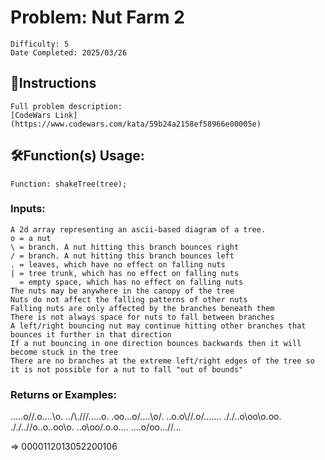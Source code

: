 # Problem: Nut Farm 2
	Difficulty: 5
	Date Completed: 2025/03/26

## 📜Instructions
	Full problem description:
	[CodeWars Link](https://www.codewars.com/kata/59b24a2158ef58966e00005e)

## 🛠Function(s) Usage:
	Function: shakeTree(tree);

### Inputs:
	A 2d array representing an ascii-based diagram of a tree.
	o = a nut
	\ = branch. A nut hitting this branch bounces right
	/ = branch. A nut hitting this branch bounces left
	. = leaves, which have no effect on falling nuts
	| = tree trunk, which has no effect on falling nuts
	  = empty space, which has no effect on falling nuts
	The nuts may be anywhere in the canopy of the tree
	Nuts do not affect the falling patterns of other nuts
	Falling nuts are only affected by the branches beneath them
	There is not always space for nuts to fall between branches
	A left/right bouncing nut may continue hitting other branches that bounces it further in that direction
	If a nut bouncing in one direction bounces backwards then it will become stuck in the tree
	There are no branches at the extreme left/right edges of the tree so it is not possible for a nut to fall "out of bounds"

### Returns or Examples:
.\..\..o//.o....\o.
.\./\\.///....\.o\.
.oo.\..o/\....\\o/.
..o.o\\//.o/.......
.\/.\/.\.o\oo\o.oo.
././..//o..o..oo\o.
.\.o\oo/\.o.o..\.\.
.\.\..o/oo\...//...
            
            
            
                
=> 0000112013052200106
